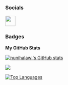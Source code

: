 
### Socials

<p align="left"> <a href="https://www.github.com/nunihalawi" target="_blank" rel="noreferrer"><img src="https://raw.githubusercontent.com/danielcranney/readme-generator/main/public/icons/socials/github-dark.svg" width="32" height="32" /></a></p>

### Badges

<b>My GitHub Stats</b>

<a href="http://www.github.com/nunihalawi"><img src="https://github-readme-stats.vercel.app/api?username=nunihalawi&show_icons=true&hide=&count_private=true&title_color=0891b2&text_color=ffffff&icon_color=0891b2&bg_color=1c1917&hide_border=true&show_icons=true" alt="nunihalawi's GitHub stats" /></a>

<a href="http://www.github.com/nunihalawi"><img src="https://github-readme-streak-stats.herokuapp.com/?user=nunihalawi&stroke=ffffff&background=1c1917&ring=0891b2&fire=0891b2&currStreakNum=ffffff&currStreakLabel=0891b2&sideNums=ffffff&sideLabels=ffffff&dates=ffffff&hide_border=true" /></a>

<a href="https://github.com/nunihalawi" align="left"><img src="https://github-readme-stats.vercel.app/api/top-langs/?username=nunihalawi&langs_count=10&title_color=0891b2&text_color=ffffff&icon_color=0891b2&bg_color=1c1917&hide_border=true&locale=en&custom_title=Top%20%Languages" alt="Top Languages" /></a>